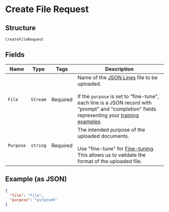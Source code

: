 
# Create File Request

## Structure

`CreateFileRequest`

## Fields

| Name | Type | Tags | Description |
|  --- | --- | --- | --- |
| `File` | `Stream` | Required | Name of the [JSON Lines](https://jsonlines.readthedocs.io/en/latest/) file to be uploaded.<br><br>If the `purpose` is set to "fine-tune", each line is a JSON record with "prompt" and "completion" fields representing your [training examples](/docs/guides/fine-tuning/prepare-training-data). |
| `Purpose` | `string` | Required | The intended purpose of the uploaded documents.<br><br>Use "fine-tune" for [Fine-tuning](/docs/api-reference/fine-tunes). This allows us to validate the format of the uploaded file. |

## Example (as JSON)

```json
{
  "file": "file",
  "purpose": "purpose6"
}
```

